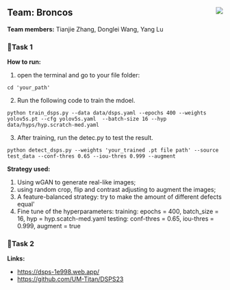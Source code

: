 ## Team: Broncos <img align="right" src="https://user-images.githubusercontent.com/95270677/221381417-168eae3f-0cab-4c93-bdad-7d692ec511f3.png">

**Team members:**  Tianjie Zhang, Donglei Wang, Yang Lu


### 🚗Task 1

**How to run:**
1. open the terminal and go to your file folder:

```
cd 'your_path'
```

2. Run the following code to train the mdoel. 

```
python train_dsps.py --data data/dsps.yaml --epochs 400 --weights yolov5s.pt --cfg yolov5s.yaml  --batch-size 16 --hyp data/hyps/hyp.scratch-med.yaml
```

3. After training, run the detec.py to test the result.

```
python detect_dsps.py --weights 'your_trained .pt file path' --source test_data --conf-thres 0.65 --iou-thres 0.999 --augment
```

**Strategy used:**

1. Using wGAN to generate real-like images;
2. using random crop, flip and contrast adjusting to augment the images;
3. A feature-balanced strategy: try to make the amount of different defects equal'
4. Fine tune of the hyperparameters: 
training: epochs = 400, batch_size = 16, hyp = hyp.scatch-med.yaml
testing: conf-thres = 0.65, iou-thres = 0.999, augment = true

### 🚓Task 2




**Links:**
- https://dsps-1e998.web.app/
- https://github.com/UM-Titan/DSPS23



